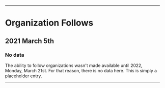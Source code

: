 
***

# Organization Follows

## 2021 March 5th

### No data

The ability to follow organizations wasn't made available until 2022, Monday, March 21st. For that reason, there is no data here. This is simply a placeholder entry.

***
